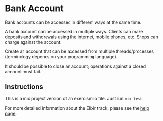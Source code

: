 # Bank Account

Bank accounts can be accessed in different ways at the same time.

A bank account can be accessed in multiple ways. Clients can make
deposits and withdrawals using the internet, mobile phones, etc. Shops
can charge against the account.

Create an account that can be accessed from multiple threads/processes
(terminology depends on your programming language).

It should be possible to close an account; operations against a closed
account must fail.

## Instructions

This is a mix project version of an exercism.io file.
Just run ```mix test```

For more detailed information about the Elixir track, please
see the [help page](http://exercism.io/languages/elixir).


